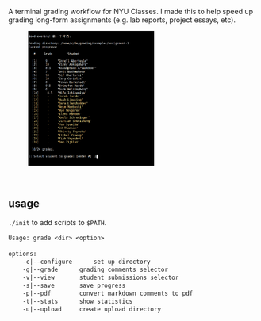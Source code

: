 A terminal grading workflow for NYU Classes. I made this to help speed up grading long-form assignments (e.g. lab reports, project essays, etc). 

<figure>
<img src="./media/student-selector-narrow.png" width="60%" />
</figure>

<br>

## usage

`./init` to add scripts to `$PATH`. 

```
Usage: grade <dir> <option>

options:
	-c|--configure		set up directory
	-g|--grade		grading comments selector
	-v|--view		student submissions selector
	-s|--save		save progress
	-p|--pdf		convert markdown comments to pdf
	-t|--stats		show statistics
	-u|--upload		create upload directory
```
